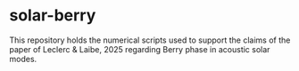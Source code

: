 # solar-berry
This repository holds the numerical scripts used to support the claims of the paper of Leclerc &amp; Laibe, 2025 regarding Berry phase in acoustic solar modes.
